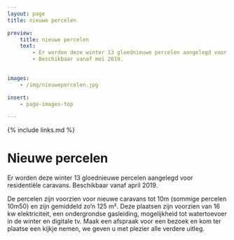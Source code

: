 ```yaml
---
layout: page
title: nieuwe percelen

preview:
    title: nieuwe percelen
    text: 
        - Er worden deze winter 13 gloednieuwe percelen aangelegd voor residentiële caravans. 
        - Beschikbaar vanaf mei 2019.

        
images:
    - /img/nieuwepercelen.jpg

insert:
    - page-images-top

---
```


{% include links.md %}

# Nieuwe percelen

Er worden deze winter 13 gloednieuwe percelen aangelegd voor residentiële caravans. Beschikbaar vanaf april 2019.

De percelen zijn voorzien voor nieuwe caravans tot 10m (sommige percelen 10m50) en zijn gemiddeld zo’n 125 m².
Deze plaatsen zijn voorzien van 16 kw elektriciteit, een ondergrondse gasleiding, mogelijkheid tot watertoevoer in de winter en digitale tv.
Maak een afspraak voor een bezoek en kom ter plaatse een kijkje nemen, we geven u met plezier alle verdere uitleg.
